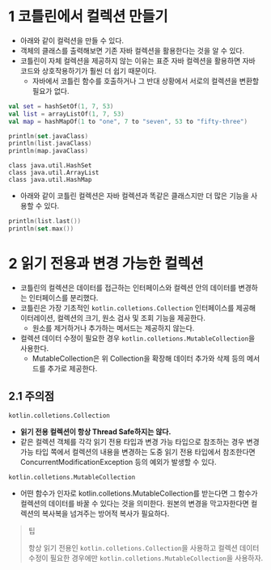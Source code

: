 # 1 코틀린에서 컬렉션 만들기

- 아래와 같이 컬럭션을 만들 수 있다.
- 객체의 클래스를 출력해보면 기존 자바 컬렉션을 활용한다는 것을 알 수 있다.
- 코틀린이 자체 컬렉션을 제공하지 않는 이유는 표준 자바 컬렉션을 활용하면 자바 코드와 상호작용하기가 훨씬 더 쉽기 때문이다.
  - 자바에서 코틀린 함수를 호출하거나 그 반대 상황에서 서로의 컬렉션을 변환할 필요가 없다.

```kotlin
val set = hashSetOf(1, 7, 53)
val list = arrayListOf(1, 7, 53)
val map = hashMapOf(1 to "one", 7 to "seven", 53 to "fifty-three")

println(set.javaClass)
println(list.javaClass)
println(map.javaClass)
```

```
class java.util.HashSet
class java.util.ArrayList
class java.util.HashMap
```

- 아래와 같이 코틀린 컬렉션은 자바 컬렉션과 똑같은 클래스지만 더 많은 기능을 사용할 수 있다.

```kotlin
println(list.last())
println(set.max())
```



# 2 읽기 전용과 변경 가능한 컬렉션

- 코틀린의 컬렉션은 데이터를 접근하는 인터페이스와 컬렉션 안의 데이터를 변경하는 인터페이스를 분리했다.
- 코틀린은 가장 기초적인 `kotlin.colletions.Collection` 인터페이스를 제공해 이터레이션, 컬렉션의 크기, 원소 검사 및 조회 기능을 제공한다.
  - 원소를 제거하거나 추가하는 메서드는 제공하지 않는다.
- 컬렉션 데이터 수정이 필요한 경우 `kotlin.colletions.MutableCollection`을 사용한다.
  - MutableCollection은 위 Collection을 확장해 데이터 추가와 삭제 등의 메서드를 추가로 제공한다.



## 2.1 주의점

`kotlin.colletions.Collection`

- **읽기 전용 컬렉션이 항상 Thread Safe하지는 않다.**
- 같은 컬렉션 객체를 각각 읽기 전용 타입과 변경 가능 타입으로 참조하는 경우 변경 가능 타입 쪽에서 컬렉션의 내용을 변경하는 도중 읽기 전용 타입에서 참조한다면 ConcurrentModificationException 등의 예외가 발생할 수 있다.



`kotlin.colletions.MutableCollection`

- 어떤 함수가 인자로 kotlin.colletions.MutableCollection를 받는다면 그 함수가 컬렉션의 데이터를 바꿀 수 있다는 것을 의미한다. 원본의 변경을 막고자한다면 컬렉션의 복사복을 넘겨주는 방어적 복사가 필요하다.



> 팁
>
> 항상 읽기 전용인 `kotlin.colletions.Collection`을 사용하고 컬렉션 데이터 수정이 필요한 경우에만 `kotlin.colletions.MutableCollection`을 사용하자.
